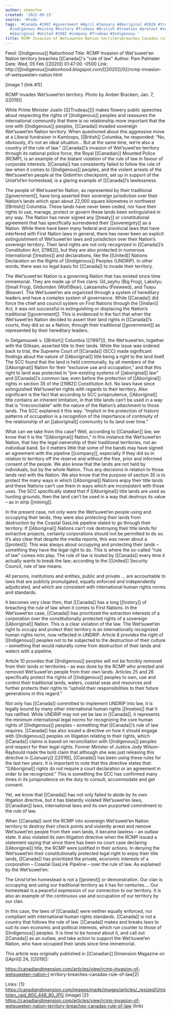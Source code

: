 ```yaml
---
author: ohmanfoo
created: '2022-09-15'
source: '#todo'
tags: '#Canada #1997 #government #April #January #Aboriginal #2020 #treaty #2019 #Indian
  #indigenous #mining #history #Trudeau #British #treaties #protest #sovereignty #Canadian
  #aboriginal #United #1982 #company #Trudeau #Indigenous '
title: RCMP Invasion of Wetsuweten Nation territorybreaches Canadas rule of law
---
```


Feed: [[Indigenous]] Nationhood
Title: RCMP Invasion of Wet'suwet'en Nation territory breaches [[Canada]]'s "rule of
law"
Author: Pam Palmater
Date: Wed, 05 Feb [[2020]] 01:47:00 -0500
Link: http://[[indigenous]]nationhood.blogspot.com/[[2020]]/02/rcmp-invasion-of-wetsuweten-nation.html
 
[image 1 (link #1)]
 
RCMP invades Wet’suwet’en territory. Photo by Amber Bracken; Jan. 7, [[2019]]
 
While Prime Minister Justin [[[[Trudeau]]]] makes flowery public speeches about 
respecting the rights of [[Indigenous]] peoples and reassures the international 
community that there is no relationship more important that the one with 
[[Indigenous]] peoples, [[Canada]] invaded sovereign Wet’suwet’en Nation territory. When
questioned about this aggressive move at a Liberal fundraiser in Kamloops, 
[[British]] Columbia, he responded: “No, obviously, it’s not an ideal situation… But
at the same time, we’re also a country of the rule of law.” [[Canada]]’s invasion of
Wet’suwet’en territory through its national police force, the Royal [[Canadian]] 
Mounted Police (RCMP), is an example of the blatant violation of the rule of law
in favour of corporate interests. [[Canada]] has consistently failed to follow the 
rule of law when it comes to [[Indigenous]] peoples, and the violent arrests of the 
Wet’suwet’en people at the Gidimt’en checkpoint, set up in support of the 
Unist’ot’en homestead, is a glaring example of [[Canada]]’s lawlessness.
 
The people of Wet’suwet’en Nation, as represented by their traditional 
[[government]], have long asserted their sovereign jurisdiction over their Nation’s 
lands which span about 22,000 square kilometres in northwest [[British]] Columbia. 
These lands have never been ceded, nor have their rights to use, manage, protect
or govern these lands been extinguished in any way. The Nation has never signed 
any [[treaty]] or constitutional agreement that has specifically surrendered their 
[[sovereignty]] as a Nation. While there have been many federal and provincial laws 
that have interfered with First Nation laws in general, there has never been an 
explicit extinguishment of Wet’suwet’en laws and jurisdiction over their 
Nation’s sovereign territory. Their land rights are not only recognized in 
[[Canada]]’s Constitution Act, [[1982]], but they are also protected in numerous 
international [[treaties]] and declarations, like the [[United]] Nations Declaration on 
the Rights of [[Indigenous]] Peoples (UNDRIP). In other words, there was no legal 
basis for [[Canada]] to invade their territory.
 
The Wet’suwet’en Nation is a governing Nation that has existed since time 
immemorial. They are made up of five clans: Gil_seyhu (Big Frog), Laksilyu 
(Small Frog), Gitdumden (Wolf/Bear), Laksamshu (Fireweed), and Tsayu (Beaver). 
The Wet’suwet’en are organized through a system of hereditary leaders and have a
complex system of governance. While [[Canada]] did force the chief and council 
system on First Nations through the [[Indian]] Act, it was not successful in 
extinguishing or displacing the Nation’s traditional [[government]]. This is 
evidenced in the fact that when the Wet’suwet’en Nation decided to assert their 
land rights in [[Canada]]’s courts, they did so as a Nation, through their 
traditional [[government]] as represented by their hereditary leaders.
 
In Delgamuuwk v. [[British]] Columbia ([[1997]]), the Wet’suwet’en, together with the 
Gitksan, asserted title to their lands. While the issue was ordered back to 
trial, the Supreme Court of [[Canada]] (SCC) made significant findings about the 
nature of [[Aboriginal]] title being a right to the land itself. The SCC found that 
the land is held communally, by all members of the [[Aboriginal]] Nation for their 
“exclusive use and occupation,” and that this right to land was protected in 
“pre-existing systems of [[aboriginal]] law” and [[Canada]]’s common law, even before 
the protection of [[Aboriginal]] rights in section 35 of the [[1982]] Constitution Act. 
No laws have since extinguished Wet’suwet’en rights with regards to their 
territory. Also significant is the fact that according to SCC jurisprudence, 
[[Aboriginal]] title contains an inherent limitation, in that title lands can’t be 
used in a way that is “irreconcilable” with the nature of the Nation’s 
attachment to those lands. The SCC explained it this way: “Implicit in the 
protection of historic patterns of occupation is a recognition of the importance
of continuity of the relationship of an [[aboriginal]] community to its land over 
time.”
 
What can we take from this case? Well, according to [[Canadian]] law, we know that 
it is the “[[Aboriginal]] Nation,” in this instance the Wet’suwet’en Nation, that 
has the legal ownership of their traditional territories, not an individual 
band. So it matters little that some of the bands may have signed an agreement 
with the pipeline [[company]], especially if they did so in relation to territory 
off the reserve and without the free, prior and informed consent of the people. 
We also know that the lands are not held by individuals, but by the whole 
Nation. Thus any decisions in relation to those lands rest with the Nation. We 
also know that the purpose of section 35 is to protect the many ways in which 
[[Aboriginal]] Nations enjoy their title lands and these Nations can’t use them in 
ways which are inconsistent with those uses. The SCC specifically stated that if
[[Aboriginal]] title lands are used as hunting grounds, then the land can’t be used 
in a way that destroys its value – as in strip [[mining]].
 
In the present case, not only were the Wet’suwet’en people using and occupying 
their lands, they were also protecting their lands from destruction by the 
Coastal GasLink pipeline slated to go through their territory. If [[Aboriginal]] 
Nations can’t risk destroying their title lands for extractive projects, 
certainly corporations should not be permitted to do so. It’s also clear that 
despite the media reports, this was never about a [[protest]]. This was always about
occupying and protecting their lands – something they have the legal right to 
do. This is where the so-called “rule of law” comes into play. The rule of law 
is touted by [[Canada]] every time it actually wants to break the law; according to 
the [[United]] Security Council, rule of law means:
 
  All persons, institutions and entities, public and private … are accountable 
  to laws that are publicly promulgated, equally enforced and independently 
  adjudicated, and which are consistent with international human rights norms 
  and standards.
 
 
It becomes very clear then, that [[Canada]] has a long [[history]] of breaching the rule
of law when it comes to First Nations. In the Wet’suwet’en case, [[Canada]] has 
prioritized the extraction interests of a corporation over the constitutionally 
protected rights of a sovereign [[Aboriginal]] Nation. This is a clear violation of 
the law. The Wet’suwet’en right to occupy and protect their territory is an 
internationally recognized human rights norm, now reflected in UNDRIP. Article 8
provides the right of [[Indigenous]] peoples not to be subjected to the destruction 
of their culture – something that would naturally come from destruction of their
lands and waters with a pipeline.
 
Article 10 provides that [[Indigenous]] peoples will not be forcibly removed from 
their lands or territories – as was done by the RCMP who arrested and removed 
Wet’suwet’en people from their own lands. Articles 25 and 26 specifically 
protect the rights of [[Indigenous]] peoples to own, use and control their 
traditional lands, waters, coastal seas and resources and further protects their
rights to “uphold their responsibilities to their future generations in this 
regard.”
 
Not only has [[Canada]] committed to implement UNDRIP into law, it is legally bound 
by many other international human rights [[treaties]] that it has ratified. While 
UNDRIP may not yet be law in [[Canada]], it represents the minimum international 
legal norms for recognizing the core human rights of [[Indigenous]] peoples – 
something that [[Canada]]’s rule of law requires. [[Canada]] has also issued a directive
on how it should engage with [[Indigenous]] peoples on litigation relating to their 
rights, which [[Canada]] claims is based on reconciliation with [[Indigenous]] peoples 
and respect for their legal rights. Former Minister of Justice Jody 
Wilson-Raybould made the bold claim that although she was just releasing this 
directive in [[January]] [[2019]], [[Canada]] has been using these rules for the last two 
years. It is important to note that this directive states that: “[[Aboriginal]] 
rights do not require a court declaration or an agreement in order to be 
recognized.” This is something the SCC has confirmed many times in its 
jurisprudence on the duty to consult, accommodate and get consent.
 
Yet, we know that [[Canada]] has not only failed to abide by its own litigation 
directive, but it has blatantly violated Wet’suwet’en laws, [[Canadian]] laws, 
international laws and its own purported commitment to the rule of law.
 
When [[Canada]] sent the RCMP into sovereign Wet’suwet’en Nation territory to 
destroy their check points and violently arrest and remove Wet’suwet’en people 
from their own lands, it became lawless – an outlaw state. It also violated its 
own litigation directive when the RCMP issued a statement saying that since 
there has been no court case declaring [[Aboriginal]] title, the RCMP were justified
in their actions. In denying the Wet’suwet’en their constitutionally protected 
legal right to enjoy their title lands, [[Canada]] has prioritized the private, 
economic interests of a corporation – Coastal GasLink Pipeline – over the rule 
of law. As explained by the Wet’suwet’en:
 
  The Unist’ot’en homestead is not a [[protest]] or demonstration. Our clan is 
  occupying and using our traditional territory as it has for centuries…. Our 
  homestead is a peaceful expression of our connection to our territory. It is 
  also an example of the continuous use and occupation of our territory by our 
  clan.
 
 
In this case, the laws of [[Canada]] were neither equally enforced, nor compliant 
with international human rights standards. [[Canada]] is not a country that follows 
the rule of law. [[Canada]] makes and breaks laws to suit its own economic and 
political interests, which run counter to those of [[Indigenous]] peoples. It is 
time to be honest about it, and call out [[Canada]] as an outlaw, and take action to
support the Wet’suwet’en Nation, who have occupied their lands since time 
immemorial.
 
This article was originally published in [[Canadian]] Dimension Magazine on [[April]] 
24, [[2019]]:
 
https://canadiandimension.com/articles/view/rcmp-invasion-of-wetsuweten-nation-t
erritory-breaches-canadas-rule-of-law[2]
 
 
 
Links: 
[1]: https://canadiandimension.com/images/made/images/articles/_resized/Unistoten_raid_800_448_90.JPG (image)
[2]: https://canadiandimension.com/articles/view/rcmp-invasion-of-wetsuweten-nation-territory-breaches-canadas-rule-of-law (link)